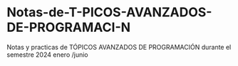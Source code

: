 # Notas-de-T-PICOS-AVANZADOS-DE-PROGRAMACI-N
Notas y practicas de TÓPICOS AVANZADOS DE PROGRAMACIÓN  durante el semestre 2024 enero /junio
